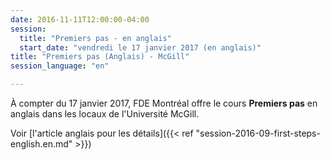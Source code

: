 ```yaml
---
date: 2016-11-11T12:00:00-04:00
session:
  title: "Premiers pas - en anglais"
  start_date: "vendredi le 17 janvier 2017 (en anglais)"
title: "Premiers pas (Anglais) - McGill"
session_language: "en"

---
```


À compter du 17 janvier 2017, FDE Montréal offre le cours **Premiers pas** en
anglais dans les locaux de l'Université McGill.

Voir [l'article anglais pour les détails]({{< ref "session-2016-09-first-steps-english.en.md" >}})
